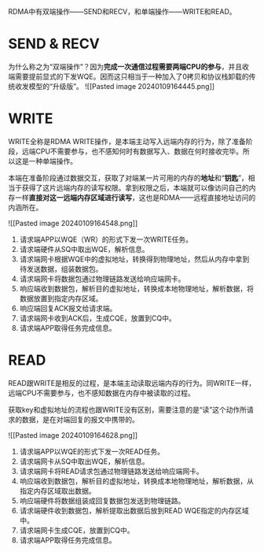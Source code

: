 RDMA中有双端操作——SEND和RECV，和单端操作——WRITE和READ。

# SEND & RECV
为什么称之为“双端操作”？因为**完成一次通信过程需要两端CPU的参与**，并且收端需要提前显式的下发WQE。因而这只相当于一种加入了0拷贝和协议栈卸载的传统收发模型的“升级版”。
![[Pasted image 20240109164445.png]]

# WRITE
WRITE全称是RDMA WRITE操作，是本端主动写入远端内存的行为，除了准备阶段，远端CPU不需要参与，也不感知何时有数据写入、数据在何时接收完毕。所以这是一种单端操作。

本端在准备阶段通过数据交互，获取了对端某一片可用的内存的**地址**和“**钥匙**”，相当于获得了这片远端内存的读写权限。拿到权限之后，本端就可以像访问自己的内存一样**直接对这一远端内存区域进行读写**，这也是RDMA——远程直接地址访问的内涵所在。

![[Pasted image 20240109164548.png]]
1. 请求端APP以WQE（WR）的形式下发一次WRITE任务。
2. 请求端硬件从SQ中取出WQE，解析信息。
3. 请求端网卡根据WQE中的虚拟地址，转换得到物理地址，然后从内存中拿到待发送数据，组装数据包。
4. 请求端网卡将数据包通过物理链路发送给响应端网卡。
5. 响应端收到数据包，解析目的虚拟地址，转换成本地物理地址，解析数据，将数据放置到指定内存区域。
6. 响应端回复ACK报文给请求端。
7. 请求端网卡收到ACK后，生成CQE，放置到CQ中。
8. 请求端APP取得任务完成信息。

# READ
READ跟WRITE是相反的过程，是本端主动读取远端内存的行为。同WRITE一样，远端CPU不需要参与，也不感知数据在内存中被读取的过程。

获取key和虚拟地址的流程也跟WRITE没有区别，需要注意的是“读”这个动作所请求的数据，是在对端回复的报文中携带的。

![[Pasted image 20240109164628.png]]
1. 请求端APP以WQE的形式下发一次READ任务。
2. 请求端网卡从SQ中取出WQE，解析信息。
3. 请求端网卡将READ请求包通过物理链路发送给响应端网卡。
4. 响应端收到数据包，解析目的虚拟地址，转换成本地物理地址，解析数据，从指定内存区域取出数据。
5. 响应端硬件将数据组装成回复数据包发送到物理链路。
6. 请求端硬件收到数据包，解析提取出数据后放到READ WQE指定的内存区域中。
7. 请求端网卡生成CQE，放置到CQ中。
8. 请求端APP取得任务完成信息。

